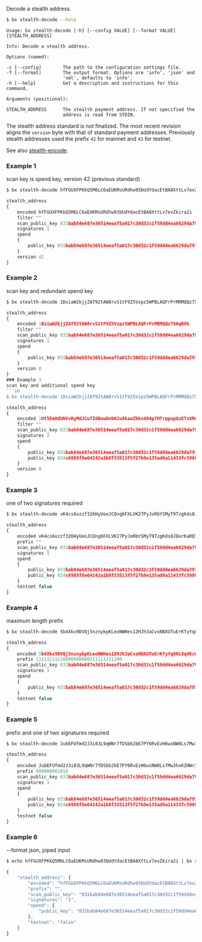 Decode a stealth address.
```sh
$ bx stealth-decode --help
```
```
Usage: bx stealth-decode [-h] [--config VALUE] [--format VALUE]          
[STEALTH_ADDRESS]                                                        

Info: Decode a stealth address.                                          

Options (named):

-c [--config]        The path to the configuration settings file.        
-f [--format]        The output format. Options are 'info', 'json' and   
                     'xml', defaults to 'info'.                          
-h [--help]          Get a description and instructions for this command.

Arguments (positional):

STEALTH_ADDRESS      The stealth payment address. If not specified the   
                     address is read from STDIN.
```
The stealth address standard is not finalized. The most recent revision aligns the `version` byte with that of standard payment addresses. Previously stealth addresses used the prefix `42` for mainnet and `43` for testnet.

See also [stealth-encode](bx-stealth-encode).
### Example 1
scan key is spend key, version 42 (previous standard)
```sh
$ bx stealth-decode hfFGUXFPKkQ5M6LC6aEUKMsURdhw93bUdYdacEtBA8XttLv7evZkira2i
```
```js
stealth_address
{
    encoded hfFGUXFPKkQ5M6LC6aEUKMsURdhw93bUdYdacEtBA8XttLv7evZkira2i
    filter ""
    scan_public_key 031bab84e687e36514eeaf5a017c30d32c1f59dd4ea6629da7970ca374513dd006
    signatures 1
    spend
    {
        public_key 031bab84e687e36514eeaf5a017c30d32c1f59dd4ea6629da7970ca374513dd006
    }
    version 42
}
```
### Example 2
scan key and redundant spend key
```sh
$ bx stealth-decode 1DsiaW2kjjZAT92tAW8rvS1tF9ZSVzpz5WPBLAQFrPrMRMQQz7X6qR8h
```
```js
stealth_address
{
    encoded 1DsiaW2kjjZAT92tAW8rvS1tF9ZSVzpz5WPBLAQFrPrMRMQQz7X6qR8h
    filter ""
    scan_public_key 031bab84e687e36514eeaf5a017c30d32c1f59dd4ea6629da7970ca374513dd006
    signatures 1
    spend
    {
        public_key 031bab84e687e36514eeaf5a017c30d32c1f59dd4ea6629da7970ca374513dd006
    }
    version 0
}
### Example 3
scan key and additional spend key
```sh
$ bx stealth-decode 1DsiaW2kjjZAT92tAW8rvS1tF9ZSVzpz5WPBLAQFrPrMRMQQz7X6qR8h
```
```js
stealth_address
{
    encoded 1Ht5EmHdUNVvRyMdJCwTZdBowDnbNJu8kaaZbkn4D4p7HTrppupQzETxVMdguNviAyEFj7e7mqKkqTncNeLdAv81Mm8jf9bzn7hBP
    filter ""
    scan_public_key 031bab84e687e36514eeaf5a017c30d32c1f59dd4ea6629da7970ca374513dd006
    signatures 2
    spend
    {
        public_key 031bab84e687e36514eeaf5a017c30d32c1f59dd4ea6629da7970ca374513dd006
        public_key 024c6988f8e64242a1b8f33513f5f27b9e135ad0a11433fc590816ff92a353a969
    }
    version 0
}
```
### Example 3
one of two signatures required
```sh
$ bx stealth-decode vK4cs6xzzf326HyUeoJCQng6FXLVK27PyJoRbYSMyT9TzgKds8JDerKaRQ72q9kEp2tQNE2KRvabvqH5n5Rv6yv6Yht9uWN7nyPnY7
```
```js
stealth_address
{
    encoded vK4cs6xzzf326HyUeoJCQng6FXLVK27PyJoRbYSMyT9TzgKds8JDerKaRQ72q9kEp2tQNE2KRvabvqH5n5Rv6yv6Yht9uWN7nyPnY7
    prefix ""
    scan_public_key 031bab84e687e36514eeaf5a017c30d32c1f59dd4ea6629da7970ca374513dd006
    signatures 1
    spend
    {
        public_key 031bab84e687e36514eeaf5a017c30d32c1f59dd4ea6629da7970ca374513dd006
        public_key 024c6988f8e64242a1b8f33513f5f27b9e135ad0a11433fc590816ff92a353a969
    }
    testnet false
}
```
### Example 4
maximum length prefix
```sh
$ bx stealth-decode 5b4Xkx9DVQj5nznykpKLeoNWHes1ZHJh3aCvxNNXUTuErKTyYq8NL8qVKcWGX4L
```
```js
stealth_address
{
    encoded 5b4Xkx9DVQj5nznykpKLeoNWHes1ZHJh3aCvxNNXUTuErKTyYq8NL8qVKcWGX4L
    prefix 11111111110000000000111111111100
    scan_public_key 031bab84e687e36514eeaf5a017c30d32c1f59dd4ea6629da7970ca374513dd006
    signatures 1
    spend
    {
        public_key 031bab84e687e36514eeaf5a017c30d32c1f59dd4ea6629da7970ca374513dd006
    }
    testnet false
}
```
### Example 5
prefix and one of two signatures required
```sh
$ bx stealth-decode JubEFUfmd2J3i83L9qWNr7fDSbb2bE7PY6RvEzH6wsNW8Ls7Mw3hxKZHWr3SvEz4o6NWLguFmyK9yBPrzxtC7ssTXQKJnyMUpFSHGvBua
```
```js
stealth_address
{
    encoded JubEFUfmd2J3i83L9qWNr7fDSbb2bE7PY6RvEzH6wsNW8Ls7Mw3hxKZHWr3SvEz4o6NWLguFmyK9yBPrzxtC7ssTXQKJnyMUpFSHGvBua
    prefix 000000001010
    scan_public_key 031bab84e687e36514eeaf5a017c30d32c1f59dd4ea6629da7970ca374513dd006
    signatures 1
    spend
    {
        public_key 031bab84e687e36514eeaf5a017c30d32c1f59dd4ea6629da7970ca374513dd006
        public_key 024c6988f8e64242a1b8f33513f5f27b9e135ad0a11433fc590816ff92a353a969
    }
    testnet false
}
```
### Example 6
--format json, piped input
```sh
$ echo hfFGUXFPKkQ5M6LC6aEUKMsURdhw93bUdYdacEtBA8XttLv7evZkira2i | bx stealth-decode -f json
```
```js
{
    "stealth_address": {
        "encoded": "hfFGUXFPKkQ5M6LC6aEUKMsURdhw93bUdYdacEtBA8XttLv7evZkira2i",
        "prefix": "",
        "scan_public_key": "031bab84e687e36514eeaf5a017c30d32c1f59dd4ea6629da7970ca374513dd006",
        "signatures": "1",
        "spend": {
            "public_key": "031bab84e687e36514eeaf5a017c30d32c1f59dd4ea6629da7970ca374513dd006"
        },
        "testnet": "false"
    }
}
```